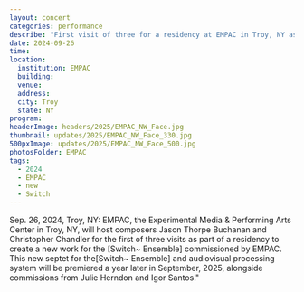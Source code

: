 ```yaml
---
layout: concert
categories: performance
describe: "First visit of three for a residency at EMPAC in Troy, NY as part of a larger, two year residency for the creation of a <em>GRIDS</em> for the [Switch~ Ensemble] and audiovisual processing system, in collaboration with Christopher Chandler. The World Premiere will take place a year later in September, 2025"
date: 2024-09-26
time:
location:
  institution: EMPAC
  building:
  venue:
  address:
  city: Troy
  state: NY
program:
headerImage: headers/2025/EMPAC_NW_Face.jpg
thumbnail: updates/2025/EMPAC_NW_Face_330.jpg
500pxImage: updates/2025/EMPAC_NW_Face_500.jpg
photosFolder: EMPAC
tags:
  - 2024
  - EMPAC
  - new
  - Switch
---
```


Sep. 26, 2024, Troy, NY: EMPAC, the Experimental Media & Performing Arts Center in Troy, NY, will host composers Jason Thorpe Buchanan and Christopher Chandler for the first of three visits as part of a residency to create a new work for the [Switch~ Ensemble] commissioned by EMPAC. This new septet for the[Switch~ Ensemble] and audiovisual processing system will be premiered a year later in September, 2025, alongside commissions from Julie Herndon and Igor Santos."
